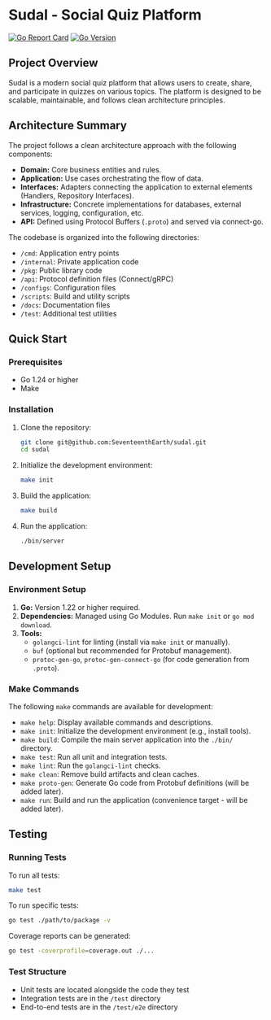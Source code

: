 # Sudal - Social Quiz Platform

[![Go Report Card](https://goreportcard.com/badge/github.com/seventeenthearth/sudal)](https://goreportcard.com/report/github.com/seventeenthearth/sudal)
[![Go Version](https://img.shields.io/github/go-mod/go-version/SeventeenthEarth/sudal)](https://golang.org/dl/)

## Project Overview

Sudal is a modern social quiz platform that allows users to create, share, and participate in quizzes on various topics. The platform is designed to be scalable, maintainable, and follows clean architecture principles.

## Architecture Summary

The project follows a clean architecture approach with the following components:

- **Domain:** Core business entities and rules.
- **Application:** Use cases orchestrating the flow of data.
- **Interfaces:** Adapters connecting the application to external elements (Handlers, Repository Interfaces).
- **Infrastructure:** Concrete implementations for databases, external services, logging, configuration, etc.
- **API:** Defined using Protocol Buffers (`.proto`) and served via connect-go.

The codebase is organized into the following directories:

- `/cmd`: Application entry points
- `/internal`: Private application code
- `/pkg`: Public library code
- `/api`: Protocol definition files (Connect/gRPC)
- `/configs`: Configuration files
- `/scripts`: Build and utility scripts
- `/docs`: Documentation files
- `/test`: Additional test utilities

## Quick Start

### Prerequisites

- Go 1.24 or higher
- Make

### Installation

1. Clone the repository:
   ```bash
   git clone git@github.com:SeventeenthEarth/sudal.git
   cd sudal
   ```

2. Initialize the development environment:
   ```bash
   make init
   ```

3. Build the application:
   ```bash
   make build
   ```

4. Run the application:
   ```bash
   ./bin/server
   ```

## Development Setup

### Environment Setup

1. **Go:** Version 1.22 or higher required.
2. **Dependencies:** Managed using Go Modules. Run `make init` or `go mod download`.
3. **Tools:**
   - `golangci-lint` for linting (install via `make init` or manually).
   - `buf` (optional but recommended for Protobuf management).
   - `protoc-gen-go`, `protoc-gen-connect-go` (for code generation from `.proto`).

### Make Commands

The following `make` commands are available for development:

- `make help`: Display available commands and descriptions.
- `make init`: Initialize the development environment (e.g., install tools).
- `make build`: Compile the main server application into the `./bin/` directory.
- `make test`: Run all unit and integration tests.
- `make lint`: Run the `golangci-lint` checks.
- `make clean`: Remove build artifacts and clean caches.
- `make proto-gen`: Generate Go code from Protobuf definitions (will be added later).
- `make run`: Build and run the application (convenience target - will be added later).

## Testing

### Running Tests

To run all tests:

```bash
make test
```

To run specific tests:

```bash
go test ./path/to/package -v
```

Coverage reports can be generated:

```bash
go test -coverprofile=coverage.out ./...
```

### Test Structure

- Unit tests are located alongside the code they test
- Integration tests are in the `/test` directory
- End-to-end tests are in the `/test/e2e` directory
